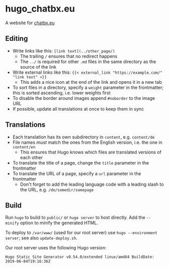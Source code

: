 # hugo_chatbx.eu

A website for [chatbx.eu](https://www.chatbx.eu/)

## Editing

* Write links like this: `[link text](../other_page/)`
	* The trailing `/` ensures that no redirect happens
	* The `../` is required for other `.md` files in the same directory as the source of the link
* Write external links like this: `{{< external_link "https://example.com/" "link text" >}}`
	* This adds a nice icon at the end of the link and opens it in a new tab
* To sort files in a directory, specify a `weight` parameter in the frontmatter; this is sorted ascending, i.e. lower weights first
* To disable the border around images append `#noborder` to the image URL
* If possible, update all translations at once to keep them in sync

## Translations

* Each translation has its own subdirectory in `content`, e.g. `content/de`
* File names *must* match the ones from the English version, i.e. the one in `content/en`
	* This ensures that Hugo knows which files are translated versions of each other
* To translate the title of a page, change the `title` parameter in the frontmatter
* To translate the URL of a page, specify a `url` parameter in the frontmatter
	* Don't forget to add the leading language code with a leading slash to the URL, e.g. `/de/somedir/somepage`

## Build

Run `hugo` to build to `public/` or `hugo server` to host directly. Add the `--minify` option to minify the generated HTML.

To deploy to `/var/www/` (used for our root server) use `hugo --environment server`; see also `update-deploy.sh`.

Our root server uses the following Hugo version:
```
Hugo Static Site Generator v0.54.0/extended linux/amd64 BuildDate: 2019-06-04T19:16:36Z
```
